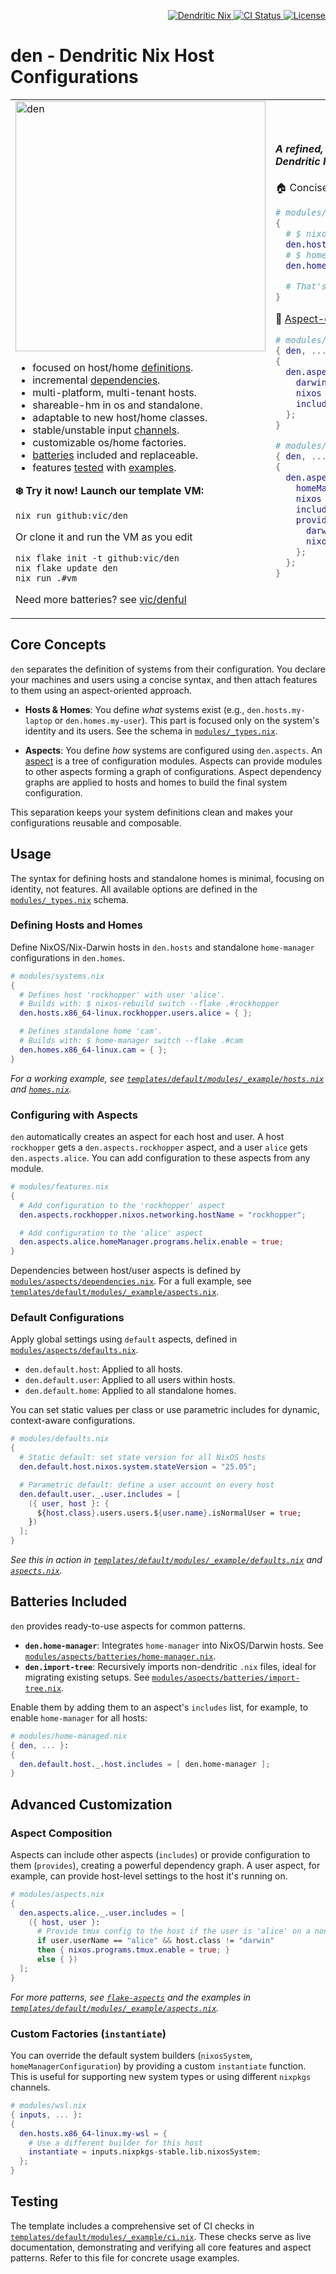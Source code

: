 <p align="right">
  <a href="https://vic.github.io/dendrix/Dendritic.html"> <img src="https://img.shields.io/badge/Dendritic-Nix-informational?logo=nixos&logoColor=white" alt="Dendritic Nix"/> </a>
  <a href="https://github.com/vic/den/actions">
  <img src="https://github.com/vic/den/actions/workflows/test.yml/badge.svg" alt="CI Status"/> </a>
  <a href="LICENSE"> <img src="https://img.shields.io/github/license/vic/den" alt="License"/> </a>
</p>

# den - Dendritic Nix Host Configurations

<table>
<tr>
<td>

<img width="400" height="400" alt="den" src="https://github.com/user-attachments/assets/af9c9bca-ab8b-4682-8678-31a70d510bbb" />

- focused on host/home [definitions](#basic-usage).
- incremental [dependencies](modules/aspects/dependencies.nix).
- multi-platform, multi-tenant hosts.
- shareable-hm in os and standalone.
- adaptable to new host/home classes.
- stable/unstable input [channels](#custom-factories-instantiate).
- customizable os/home factories.
- [batteries](#batteries-included) included and replaceable.
- features [tested](templates/default/modules/_example/ci.nix) with [examples](templates/default/modules/_example).

**❄️ Try it now! Launch our template VM:**

```console
nix run github:vic/den
```

Or clone it and run the VM as you edit

```console
nix flake init -t github:vic/den
nix flake update den
nix run .#vm
```

Need more batteries? see [vic/denful](https://github.com/vic/denful)

</td>
<td>

<em><h4>A refined, minimalistic approach to declaring<br/>Dendritic Nix host configurations.</h4></em>

🏠 Concise [hosts+users](templates/default/modules/_example/hosts.nix) and [standalone-homes](templates/default/modules/_example/homes.nix) definition.

```nix
# modules/den.nix -- reuse home in nixos & standalone.
{
  # $ nixos-rebuild switch --flake .#work-laptop
  den.hosts.x86-64-linux.work-laptop.users.vic = {};
  # $ home-manager switch --flake .#vic
  den.homes.aarch64-darwin.vic = { };

  # That's it! The rest is adding den.aspects.
}
```

🧩 [Aspect-oriented](https://github.com/vic/flake-aspects) dendritic modules ([example](templates/default/modules/_example/aspects.nix))

```nix
# modules/work-laptop.nix
{ den, ... }:
{
  den.aspects.work-laptop = {
    darwin = ...; # (see nix-darwin options)
    nixos  = ...; # (see nixos options)
    includes = with den.aspects; [ vpn office ];
  };
}

# modules/vic.nix
{ den, ... }:
{
  den.aspects.vic = {
    homeManager = ...;
    nixos = ...;
    includes = with den.aspects; [ tiling-wm ];
    provides.work-laptop = { host, user }: {
      darwin.system.primaryUser = user.userName;
      nixos.users.users.vic.isNormalUser = true;
    };
  };
}
```

</td>
</tr>
</table>

## Core Concepts

`den` separates the definition of systems from their configuration. You declare your machines and users using a concise syntax, and then attach features to them using an aspect-oriented approach.

- **Hosts & Homes**: You define *what* systems exist (e.g., `den.hosts.my-laptop` or `den.homes.my-user`). This part is focused only on the system's identity and its users. See the schema in [`modules/_types.nix`](modules/_types.nix).

- **Aspects**: You define *how* systems are configured using `den.aspects`. An [aspect](https://github.com/vic/flake-aspects) is a tree of configuration modules. Aspects can provide modules to other aspects forming a graph of configurations. Aspect dependency graphs are applied to hosts and homes to build the final system configuration.

This separation keeps your system definitions clean and makes your configurations reusable and composable.

## Usage

The syntax for defining hosts and standalone homes is minimal, focusing on identity, not features. All available options are defined in the [`modules/_types.nix`](modules/_types.nix) schema.

### Defining Hosts and Homes

Define NixOS/Nix-Darwin hosts in `den.hosts` and standalone `home-manager` configurations in `den.homes`.

```nix
# modules/systems.nix
{
  # Defines host 'rockhopper' with user 'alice'.
  # Builds with: $ nixos-rebuild switch --flake .#rockhopper
  den.hosts.x86_64-linux.rockhopper.users.alice = { };

  # Defines standalone home 'cam'.
  # Builds with: $ home-manager switch --flake .#cam
  den.homes.x86_64-linux.cam = { };
}
```

*For a working example, see [`templates/default/modules/_example/hosts.nix`](templates/default/modules/_example/hosts.nix) and [`homes.nix`](templates/default/modules/_example/homes.nix).*

### Configuring with Aspects

`den` automatically creates an aspect for each host and user. A host `rockhopper` gets a `den.aspects.rockhopper` aspect, and a user `alice` gets `den.aspects.alice`. You can add configuration to these aspects from any module.

```nix
# modules/features.nix
{
  # Add configuration to the 'rockhopper' aspect
  den.aspects.rockhopper.nixos.networking.hostName = "rockhopper";

  # Add configuration to the 'alice' aspect
  den.aspects.alice.homeManager.programs.helix.enable = true;
}
```

Dependencies between host/user aspects is defined by [`modules/aspects/dependencies.nix`](modules/aspects/dependencies.nix). For a full example, see [`templates/default/modules/_example/aspects.nix`](templates/default/modules/_example/aspects.nix).

### Default Configurations

Apply global settings using `default` aspects, defined in [`modules/aspects/defaults.nix`](modules/aspects/defaults.nix).

- `den.default.host`: Applied to all hosts.
- `den.default.user`: Applied to all users within hosts.
- `den.default.home`: Applied to all standalone homes.

You can set static values per class or use parametric includes for dynamic, context-aware configurations.

```nix
# modules/defaults.nix
{
  # Static default: set state version for all NixOS hosts
  den.default.host.nixos.system.stateVersion = "25.05";

  # Parametric default: define a user account on every host
  den.default.user._.user.includes = [
    ({ user, host }: {
      ${host.class}.users.users.${user.name}.isNormalUser = true;
    })
  ];
}
```

*See this in action in [`templates/default/modules/_example/defaults.nix`](templates/default/modules/_example/defaults.nix) and [`aspects.nix`](templates/default/modules/_example/aspects.nix).*

## Batteries Included

`den` provides ready-to-use aspects for common patterns.

- **`den.home-manager`**: Integrates `home-manager` into NixOS/Darwin hosts. See [`modules/aspects/batteries/home-manager.nix`](modules/aspects/batteries/home-manager.nix).
- **`den.import-tree`**: Recursively imports non-dendritic `.nix` files, ideal for migrating existing setups. See [`modules/aspects/batteries/import-tree.nix`](modules/aspects/batteries/import-tree.nix).

Enable them by adding them to an aspect's `includes` list, for example, to enable `home-manager` for all hosts:

```nix
# modules/home-managed.nix
{ den, ... }:
{
  den.default.host._.host.includes = [ den.home-manager ];
}
```

## Advanced Customization

### Aspect Composition

Aspects can include other aspects (`includes`) or provide configuration to them (`provides`), creating a powerful dependency graph. A user aspect, for example, can provide host-level settings to the host it's running on.

```nix
# modules/aspects.nix
{
  den.aspects.alice._.user.includes = [
    ({ host, user }:
      # Provide tmux config to the host if the user is 'alice' on a non-darwin system
      if user.userName == "alice" && host.class != "darwin"
      then { nixos.programs.tmux.enable = true; }
      else { })
  ];
}
```

*For more patterns, see [`flake-aspects`](https://github.com/vic/flake-aspects) and the examples in [`templates/default/modules/_example/aspects.nix`](templates/default/modules/_example/aspects.nix).*

### Custom Factories (`instantiate`)

You can override the default system builders (`nixosSystem`, `homeManagerConfiguration`) by providing a custom `instantiate` function. This is useful for supporting new system types or using different `nixpkgs` channels.

```nix
# modules/wsl.nix
{ inputs, ... }:
{
  den.hosts.x86_64-linux.my-wsl = {
    # Use a different builder for this host
    instantiate = inputs.nixpkgs-stable.lib.nixosSystem;
  };
}
```

## Testing

The template includes a comprehensive set of CI checks in [`templates/default/modules/_example/ci.nix`](templates/default/modules/_example/ci.nix). These checks serve as live documentation, demonstrating and verifying all core features and aspect patterns. Refer to this file for concrete usage examples.

